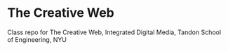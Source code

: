 # The Creative Web
Class repo for The Creative Web, Integrated Digital Media, Tandon School of Engineering, NYU
